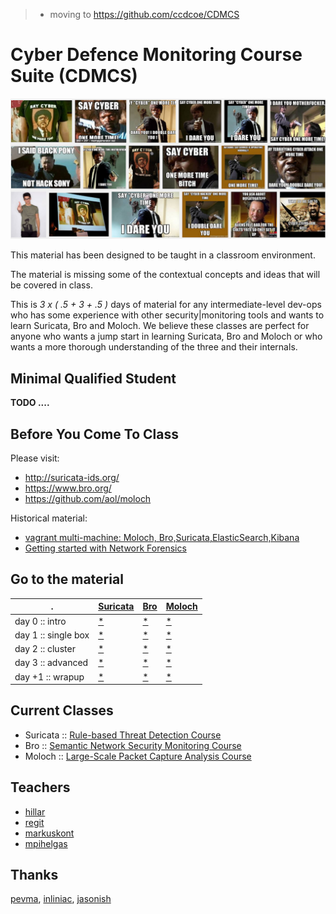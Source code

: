 > * moving to https://github.com/ccdcoe/CDMCS

# Cyber Defence Monitoring Course Suite (CDMCS)

![sAYCyber!](/saynomore.png)

This material has been designed to be taught in a classroom environment.

The material is missing some of the contextual concepts and ideas that will be covered in class.

This is *3 x ( .5 + 3 + .5 )* days of material for any intermediate-level dev-ops who has some experience with other security|monitoring tools and wants to learn Suricata, Bro and Moloch. We believe these classes are perfect for anyone who wants a jump start in learning Suricata, Bro and Moloch or who wants a more thorough understanding of the three and their internals.

## Minimal Qualified Student

**TODO ....**

## Before You Come To Class

Please visit:

 * http://suricata-ids.org/
 * https://www.bro.org/
 * https://github.com/aol/moloch

Historical material:
 * [vagrant multi-machine: Moloch, Bro,Suricata,ElasticSearch,Kibana](https://github.com/hillar/vagrant_moloch_bro_suricata)
 * [Getting started with
Network Forensics](http://slides.com/hillar/network-forensics#/)

## Go to the material

.| [Suricata](./suricata/README.md) | [Bro](./bro/README.md) | [Moloch](./moloch/README.md)  
--- | --- | --- | ---
day 0 :: intro| [*](/suricata/README.md#day-0) | [*](/bro/README.md#day-0) | [*](/moloch/README.md#day-0)
day 1  :: single box| [*](/suricata/README.md#day-1--single-box) | [*](/bro/README.md#day-1--single-box) | [*](/moloch/README.md#day-1--single-box)
day 2 :: cluster| [*](/suricata/README.md#day-2--cluster) | [*](/bro/README.md#day-2--cluster) | [*](/moloch/README.md#day-2--cluster)
day 3 :: advanced| [*](/suricata/README.md#day-3--advanced-usage)| [*](/bro/README.md#day-3--advanced-usage)| [*](/moloch/README.md#day-3--advanced-usage)
day +1 :: wrapup| [*](/suricata/README.md#day-1)| [*](/bro/README.md#day-1) | [*](./moloch/day_last/README.md)

## Current Classes

 * Suricata :: [Rule-based Threat Detection Course](https://ccdcoe.org/cyber-defence-monitoring-course-suite-module-1.html)
 * Bro :: [Semantic Network Security Monitoring Course](https://ccdcoe.org/cyber-defence-monitoring-course-suite-module-2.html)
 * Moloch :: [Large-Scale Packet Capture Analysis Course](https://ccdcoe.org/cyber-defence-monitoring-course-suite-module-3.html)

## Teachers

 * [hillar](https://github.com/hillar)
 * [regit](https://github.com/regit)
 * [markuskont](https://github.com/markuskont)
 * [mpihelgas](https://github.com/mpihelgas)


## Thanks
 [pevma](https://github.com/pevma), [inliniac](https://github.com/inliniac), [jasonish](https://github.com/jasonish)
